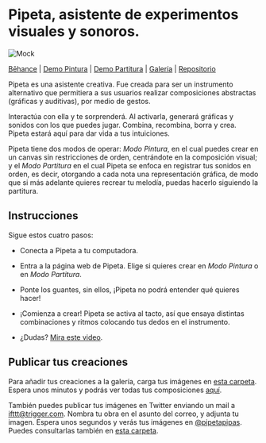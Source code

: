 # Pipeta, asistente de experimentos visuales y sonoros. 

![Mock](https://github.com/sofiacastaneda/pipeta/blob/gh-pages/contents/readme.png?raw=true)

[Bēhance](https://mikelothar.github.io/github-gallery/) | [Demo Pintura](https://sofiacastaneda.github.io/pipeta/pintura.html) | [Demo Partitura](https://sofiacastaneda.github.io/pipeta/partitura.html) | [Galería](https://sofiacastaneda.github.io/pipeta/galeria.html) | [Repositorio](https://github.com/sofiacastaneda/pipeta)

Pipeta es una asistente creativa. Fue creada para ser un instrumento alternativo que permitiera a sus usuarios realizar composiciones abstractas (gráficas y auditivas), por medio de gestos. 

Interactúa con ella y te sorprenderá. Al activarla, generará gráficas y sonidos con los que puedes jugar. Combina, recombina, borra y crea. Pipeta estará aquí para dar vida a tus intuiciones. 

Pipeta tiene dos modos de operar: *Modo Pintura*, en el cual puedes crear en un canvas sin restricciones de orden, centrándote en la composición visual; y el *Modo Partitura* en el cual Pipeta se enfoca en registrar tus sonidos en orden, es decir, otorgando a cada nota una representación gráfica, de modo que si más adelante quieres recrear tu melodía, puedas hacerlo siguiendo la partitura. 

## Instrucciones
Sigue estos cuatro pasos:

* Conecta a Pipeta a tu computadora.
* Entra a la página web de Pipeta. Elige si quieres crear en *Modo Pintura* o en *Modo Partitura*. 
* Ponte los guantes, sin ellos, ¡Pipeta no podrá entender qué quieres hacer!
* ¡Comienza a crear! Pipeta se activa al tacto, así que ensaya distintas combinaciones y ritmos colocando tus dedos en el instrumento. 

* ¿Dudas? [Mira este video](https://github.com/join?source=header-home).

## Publicar tus creaciones

Para añadir tus creaciones a la galería, carga tus imágenes en [esta carpeta](https://github.com/sofiacastaneda/pipeta/tree/gh-pages/images). Espera unos minutos y podrás ver todas tus composiciones [aquí](https://sofiacastaneda.github.io/pipeta/galeria.html).

También puedes publicar tus imágenes en Twitter enviando un mail a ifttt@trigger.com. Nombra tu obra en el asunto del correo, y adjunta tu imagen. Espera unos segundos y verás tus imágenes en [@pipetapipas](https://twitter.com/pipetapipas). Puedes consultarlas también en [esta carpeta]().
